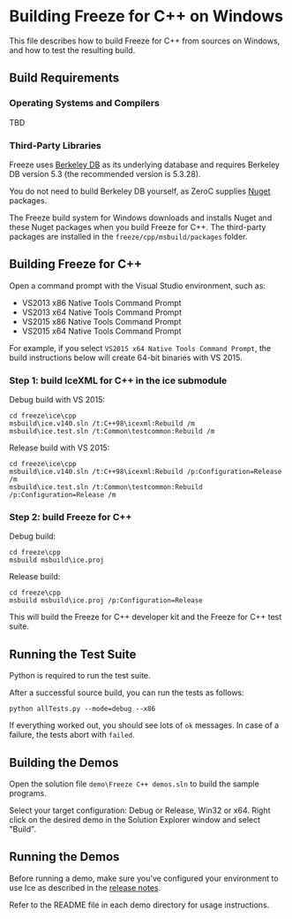 # Building Freeze for C++ on Windows

This file describes how to build Freeze for C++ from sources on Windows, and
how to test the resulting build.

## Build Requirements

### Operating Systems and Compilers

TBD

### Third-Party Libraries

Freeze uses [Berkeley DB][2] as its underlying database and requires
Berkeley DB version 5.3 (the recommended version is 5.3.28).

You do not need to build Berkeley DB yourself, as ZeroC supplies
[Nuget][3] packages.

The Freeze build system for Windows downloads and installs Nuget and these
Nuget packages when you build Freeze for C++. The third-party packages
are installed in the ``freeze/cpp/msbuild/packages`` folder.

## Building Freeze for C++

Open a command prompt with the Visual Studio environment, such as:
- VS2013 x86 Native Tools Command Prompt
- VS2013 x64 Native Tools Command Prompt
- VS2015 x86 Native Tools Command Prompt
- VS2015 x64 Native Tools Command Prompt

For example, if you select `VS2015 x64 Native Tools Command Prompt`,
the build instructions below will create 64-bit binaries with VS 2015.

### Step 1: build IceXML for C++ in the ice submodule

Debug build with VS 2015:

    cd freeze\ice\cpp
    msbuild\ice.v140.sln /t:C++98\icexml:Rebuild /m
    msbuild\ice.test.sln /t:Common\testcommon:Rebuild /m

Release build with VS 2015:

    cd freeze\ice\cpp
    msbuild\ice.v140.sln /t:C++98\icexml:Rebuild /p:Configuration=Release /m
    msbuild\ice.test.sln /t:Common\testcommon:Rebuild /p:Configuration=Release /m

### Step 2: build Freeze for C++

Debug build:

    cd freeze\cpp
    msbuild msbuild\ice.proj

Release build:

    cd freeze\cpp
    msbuild msbuild\ice.proj /p:Configuration=Release

This will build the Freeze for C++ developer kit and the Freeze for C++ test 
suite.

## Running the Test Suite

Python is required to run the test suite.

After a successful source build, you can run the tests as follows:

    python allTests.py --mode=debug --x86

If everything worked out, you should see lots of `ok` messages. In case of a
failure, the tests abort with `failed`.

## Building the Demos

Open the solution file `demo\Freeze C++ demos.sln` to build the sample programs.

Select your target configuration: Debug or Release, Win32 or x64. Right click on
the desired demo in the Solution Explorer window and select "Build".

## Running the Demos

Before running a demo, make sure you've configured your environment to use Ice
as described in the [release notes][4].

Refer to the README file in each demo directory for usage instructions.

[1]: https://doc.zeroc.com/display/Freeze37/Supported+Platforms+for+Freeze+3.7.0
[2]: http://www.oracle.com/us/products/database/berkeley-db/overview/index.htm
[3]: https://www.nuget.org
[4]: https://doc.zeroc.com/display/Freeze37/Release+Notes
[5]: https://github.com/zeroc-ice/ice-builder-visualstudio
